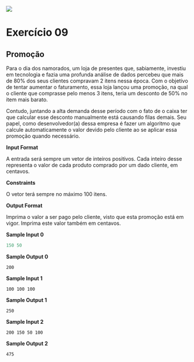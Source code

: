 ![](https://i.imgur.com/xG74tOh.png)

# Exercício 09

## Promoção

Para o dia dos namorados, um loja de presentes que, sabiamente, investiu em tecnologia e fazia uma profunda análise de dados percebeu que mais de 80% dos seus clientes compravam 2 itens nessa época. Com o objetivo de tentar aumentar o faturamento, essa loja lançou uma promoção, na qual o cliente que comprasse pelo menos 3 itens, teria um desconto de 50% no item mais barato.

Contudo, juntando a alta demanda desse período com o fato de o caixa ter que calcular esse desconto manualmente está causando filas demais. Seu papel, como desenvolvedor(a) dessa empresa é fazer um algoritmo que calcule automaticamente o valor devido pelo cliente ao se aplicar essa promoção quando necessário.

**Input Format**

A entrada será sempre um vetor de inteiros positivos. Cada inteiro desse representa o valor de cada produto comprado por um dado cliente, em centavos.

**Constraints**

O vetor terá sempre no máximo 100 itens.

**Output Format**

Imprima o valor a ser pago pelo cliente, visto que esta promoção está em vigor. Imprima este valor também em centavos.

**Sample Input 0**
```javascript
150 50
```

**Sample Output 0**
```
200
```

**Sample Input 1**
```
100 100 100
```

**Sample Output 1**
```
250
```

**Sample Input 2**
```
200 150 50 100
```

**Sample Output 2**
```
475
```